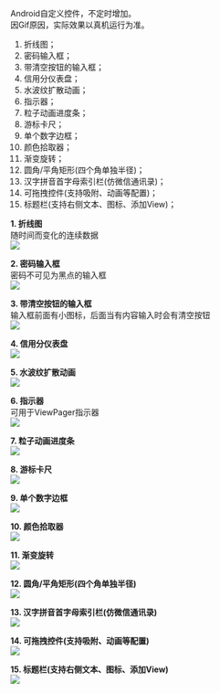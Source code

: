 Android自定义控件，不定时增加。  
因Gif原因，实际效果以真机运行为准。

1. 折线图；
2. 密码输入框；
3. 带清空按钮的输入框；
4. 信用分仪表盘；
5. 水波纹扩散动画；
6. 指示器；
7. 粒子动画进度条；
8. 游标卡尺；
9. 单个数字边框；
10. 颜色拾取器；
11. 渐变旋转；
12. 圆角/平角矩形(四个角单独半径)；
13. 汉字拼音首字母索引栏(仿微信通讯录)；
14. 可拖拽控件(支持吸附、动画等配置)；
15. 标题栏(支持右侧文本、图标、添加View)；

**1. 折线图**  
随时间而变化的连续数据  
![](img/LineChartView_01.gif)

**2. 密码输入框**  
密码不可见为黑点的输入框  
![](img/PasswordInputView_01.gif)

**3. 带清空按钮的输入框**  
输入框前面有小图标，后面当有内容输入时会有清空按钮  
![](img/CleanEditText_01.gif)

**4. 信用分仪表盘**  
![](img/CreditView_01.gif)

**5. 水波纹扩散动画**  
![](img/RippleView_01.gif)

**6. 指示器**  
可用于ViewPager指示器  
![](img/IndicatorView_01.gif)

**7. 粒子动画进度条**    
![](img/ParticleProgressBar_01.gif)

**8. 游标卡尺**    
![](img/CaliperView_01.gif)

**9. 单个数字边框**    
![](img/NumberView_01.png)

**10. 颜色拾取器**    
![](img/ColorPickerView_01.gif)

**11. 渐变旋转**    
![](img/GradientRotateView_01.gif)

**12. 圆角/平角矩形(四个角单独半径)**    
![](img/RoundBevelRectView_01.gif)

**13. 汉字拼音首字母索引栏(仿微信通讯录)**    
![](img/AlphabetIndexBar_01.gif)

**14. 可拖拽控件(支持吸附、动画等配置)**    
![](img/DraggableView_01.gif)  

**15. 标题栏(支持右侧文本、图标、添加View)**    
![](img/TitleBarLayout_01.png)  